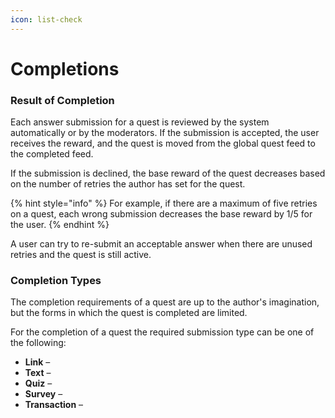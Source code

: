 ```yaml
---
icon: list-check
---
```


# Completions

### Result of Completion

Each answer submission for a quest is reviewed by the system automatically or by the moderators. If the submission is accepted, the user receives the reward, and the quest is moved from the global quest feed to the completed feed.

If the submission is declined, the base reward of the quest decreases based on the number of retries the author has set for the quest.

{% hint style="info" %}
For example, if there are a maximum of five retries on a quest, each wrong submission decreases the base reward by 1/5 for the user.
{% endhint %}

A user can try to re-submit an acceptable answer when there are unused retries and the quest is still active.

###

### Completion Types

The completion requirements of a quest are up to the author's imagination, but the forms in which the quest is completed are limited.

For the completion of a quest the required submission type can be one of the following:

* **Link** –
* **Text** –
* **Quiz** –
* **Survey** –
* **Transaction** –
